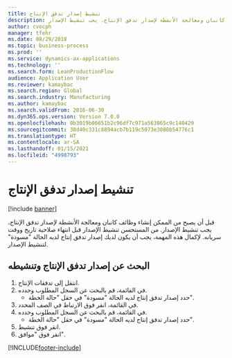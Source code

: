 ```yaml
---
title: تنشيط إصدار تدفق الإنتاج
description: قبل أن يصبح من الممكن إنشاء وظائف كانبان ومعالجة الأنشطة لإصدار تدفق الإنتاج، يجب تنشيط الإصدار.
author: cvocph
manager: tfehr
ms.date: 08/29/2018
ms.topic: business-process
ms.prod: ''
ms.service: dynamics-ax-applications
ms.technology: ''
ms.search.form: LeanProductionFlow
audience: Application User
ms.reviewer: kamaybac
ms.search.region: Global
ms.search.industry: Manufacturing
ms.author: kamaybac
ms.search.validFrom: 2016-06-30
ms.dyn365.ops.version: Version 7.0.0
ms.openlocfilehash: 0b3019b06651b2c96df7c971a563865c9c140429
ms.sourcegitcommit: 38d40c331c8894acb7b119c5073e3088b54776c1
ms.translationtype: HT
ms.contentlocale: ar-SA
ms.lasthandoff: 01/15/2021
ms.locfileid: "4998793"
---
```

# <a name="activate-a-production-flow-version"></a>تنشيط إصدار تدفق الإنتاج

[!include [banner](../../includes/banner.md)]

قبل أن يصبح من الممكن إنشاء وظائف كانبان ومعالجة الأنشطة لإصدار تدفق الإنتاج، يجب تنشيط الإصدار. من المستحسن تنشيط الإصدار قبل انتهاء صلاحية تاريخ ووقت سريانه. لإكمال هذه المهمة، يجب أن يكون لديك إصدار تدفق إنتاج لديه الحالة "مسودة" لتنشيط الإصدار. 


## <a name="find-and-activate-a-production-flow-version"></a>البحث عن إصدار تدفق الإنتاج وتنشيطه
1. انتقل إلى تدفقات الإنتاج‬.
2. في القائمة، قم بالبحث عن السجل المطلوب وحدده.
    * حدد إصدار تدفق إنتاج لديه الحالة "مسودة" في حقل "حالة الخطة".  
3. في القائمة، انقر فوق الارتباط في الصف المحدد.
4. في القائمة، قم بالبحث عن السجل المطلوب وحدده.
    * حدد إصدار تدفق إنتاج لديه الحالة "مسودة" في حقل "حالة الخطة".  
5. انقر فوق تنشيط.
6. انقر فوق "موافق".



[!INCLUDE[footer-include](../../../includes/footer-banner.md)]